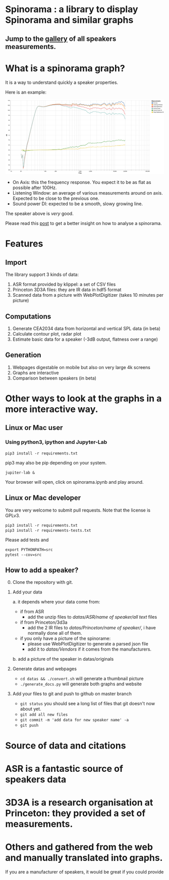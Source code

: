 # Spinorama : a library to display Spinorama and similar graphs

## Jump to the [gallery](https://pierreaubert.github.com/spinorama) of all speakers measurements.

# What is a spinorama graph?

It is a way to understand quickly a speaker properties.

Here is an example:

![image](https://github.com/pierreaubert/spinorama/blob/master/docs/Neumann%20KH%2080/ASR/default/CEA2034.png)

- On Axis: this the frequency response. You expect it to be as flat as possible after 100Hz.
- Listening Window: an average of various measurements around on axis. Expected to be close to the previous one.
- Sound power DI: expected to be a smooth, slowy growing line.

The speaker above is *very* good.

Please read this [post](https://www.audiosciencereview.com/forum/index.php?threads/jbl-305p-mkii-and-control-1-pro-monitors-review.10811/) 
to get a better insight on how to analyse a spinorama.

# Features

## Import

The library support 3 kinds of data:
1. ASR format provided by klippel: a set of CSV files
2. Princeton 3D3A files: they are IR data in hdf5 format
3. Scanned data from a picture with WebPlotDigitizer (takes 10 minutes per picture)

## Computations

1. Generate CEA2034 data from horizontal and vertical SPL data (in beta)
2. Calculate contour plot, radar plot
3. Estimate basic data for a speaker (-3dB output, flatness over a range)

## Generation

1. Webpages digestable on mobile but also on very large 4k screens
2. Graphs are interactive
4. Comparison between speakers (in beta)

# Other ways to look at the graphs in a more interactive way.

## Linux or Mac user

### Using python3, ipython and Jupyter-Lab

```
pip3 install -r requirements.txt 
```
pip3 may also be pip depending on your system.

```
jupiter-lab &
```

Your browser will open, click on spinorama.ipynb and play around.

## Linux or Mac developer

You are very welcome to submit pull requests. Note that the license is GPLv3.

```
pip3 install -r requirements.txt 
pip3 install -r requirements-tests.txt 
```

Please add tests and
```
export PYTHONPATH=src
pytest --cov=src
```

## How to add a speaker?

0. Clone the repository with git.

1. Add your data

   a. it depends where your data come from:
      - if from ASR
        - add the unzip files to *datas/ASR/name of speaker/all text* files
      - if from Princeton/3d3a 
        - add the 2 IR files to *datas/Princeton/name of speaker/*, i have normally done all of them.
      - if you only have a picture of the spinorame:
        - please use WebPlotDigitizer to generate a parsed json file
        - add it to *datas/Vendors* if it comes from the manufacturers.

   b. add a picture of the speaker in datas/originals

2. Generate datas and webpages

   - ```cd datas && ./convert.sh``` will generate a thumbnail picture
   - ```./generate_docs.py``` will generate both graphs and website

3. Add your files to git and push to github on master branch

   - ```git status``` you should see a long list of files that git doesn't now about yet.
   - ```git add all new files```
   - ```git commit -m 'add data for new speaker name' -a```
   - ```git push```


# Source of data and citations

# ASR is a fantastic source of speakers data

# 3D3A is a research organisation at Princeton: they provided a set of measurements.

# Others and gathered from the web and manually translated into graphs.

If you are a manufacturer of speakers, it would be great if you could provide
